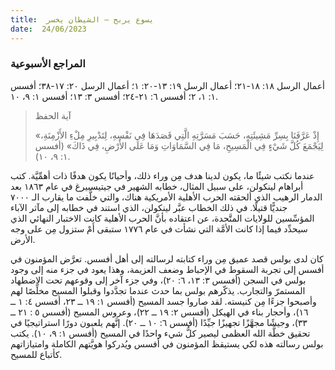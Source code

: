 ```yaml
---
title:  يسوع يربح – الشيطان يخسر
date:  24/06/2023
---
```


### المراجع الأسبوعية
أعمال الرسل ١٨: ١٨-٢١؛ أعمال الرسل ١٩: ١٣-٢٠: ١؛ أعمال الرسل ٢٠: ١٧-٣٨؛ أفسس ١: ١، ٢؛ أفسس ٦: ٢١-٢٤؛ أفسس ٣: ١٣؛ أفسس ١: ٩، ١٠.

> <p>آية الحفظ</p>
> «إِذْ عَرَّفَنَا بِسِرِّ مَشِيئَتِهِ، حَسَبَ مَسَرَّتِهِ الَّتِي قَصَدَهَا فِي نَفْسِهِ، لِتَدْبِيرِ مِلْءِ الأَزْمِنَةِ، لِيَجْمَعَ كُلَّ شَيْءٍ فِي الْمَسِيحِ، مَا فِي السَّمَاوَاتِ وَمَا عَلَى الأَرْضِ، فِي ذَاكَ» (أفسس ١: ٩، ١٠).

عندما نكتب شيئًا ما، يكون لدينا هدف مِن وراء ذلك، وأحيانًا يكون هدفًا ذات أهمِّيَّة. كتب أبراهام لينكولن، على سبيل المثال، خطابه الشهير في جيتيسبيرغ في عام ١٨٦٣ بعد الدمار الرهيب الذي ألحقته الحرب الأهلية الأمريكية هناك، والتي خلَّفت ما يقارب الـ ٧٠٠٠ جنديًّا قتيلًا. في ذلك الخطاب عبَّر لينكولن، الذي استند في خطابه إلى مآثر الآباء المؤسِّسين للولايات المتَّحدة، عن اعتقاده بأنَّ الحرب الأهلية كانت الاختبار النهائي الذي سيحدِّد فيما إذا كانت الأمَّة التي نشأت في عام ١٧٧٦ ستبقى أَمْ ستزول مِن على وجه الأرض.

كان لدى بولس قصد عميق مِن وراء كتابته لرسالته إلى أهل أفسس. تعرَّض المؤمنون في أفسس إلى تجربة السقوط في الإحباط وضعف العزيمة، وهذا يعود في جزء منه إلى وجود بولس في السجن (أفسس ٣: ١٣، ٦: ٢٠)، وفي جزء آخر إلى وقوعهم تحت الاضطهاد المستمرّ والتجارب. يذكّرهم بولس بما حدث عندما تجدَّدوا وقبلوا المسيح مخلِّصًا لهم وأصبحوا جزءًا مِن كنيسته. لقد صاروا جسد المسيح (أفسس ١: ١٩ ــ ٢٣، أفسس ٤: ١ ــ ١٦)، وأحجار بناء في الهيكل (أفسس ٢: ١٩ ــ ٢٢)، وعروس المسيح (أفسس ٥ : ٢١ ــ ٣٣)، وجيشًا مجهَّزًا تجهيزًا جيِّدًا (أفسس ٦: ١٠ ــ ٢٠). إنَّهم يلعبون دورًا استراتيجيًا في تحقيق خطَّة الله العظمى ليصير كلُّ شيء واحدًا في المسيح (أفسس ١: ٩، ١٠). يكتب بولس رسالته هذه لكي يستيقظ المؤمنون في أفسس ويُدركوا هويَّتهم الكاملة وامتيازاتهم كأتباع للمسيح.
